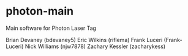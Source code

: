 # photon-main
Main software for Photon Laser Tag

Brian Devaney (bdevaney5)
Eric Wilkins (riflema)
Frank Luceri (Frank-Luceri)
Nick Williams (njw7878)
Zachary Kessler (zacharykess)
